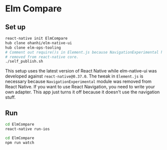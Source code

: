 # Elm Compare

## Set up

```sh
react-native init ElmCompare
hub clone ohanhi/elm-native-ui
hub clone elm-ops-tooling
# Comment out require()s in Element.js because NavigationExperimental has been
# removed from react-native core.
./self_publish.sh
```

This setup uses the latest version of React Native while elm-native-ui was developed against `react-native@0.37.0`. The tweak in `Element.js` is necessary because `NavigationExperimental` module was removed from React Native. If you want to use React Navigation, you need to write your own adapter. This app just turns it off because it doesn't use the navigation stuff.

## Run

```sh
cd ElmCompare
react-native run-ios
```

```sh
cd ElmCompare
npm run watch
```
